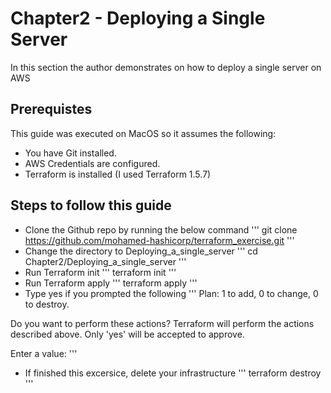# Chapter2 - Deploying a Single Server

In this section the author demonstrates on how to deploy a single server on AWS

## Prerequistes
This guide was executed on MacOS so it assumes the following:
- You have Git installed.
- AWS Credentials are configured.
- Terraform is installed (I used Terraform 1.5.7)

## Steps to follow this guide
- Clone the Github repo by running the below command
'''
git clone https://github.com/mohamed-hashicorp/terraform_exercise.git
'''
- Change the directory to Deploying_a_single_server
'''
cd Chapter2/Deploying_a_single_server
'''
- Run Terraform init
'''
terraform init
'''
- Run Terraform apply
'''
terraform apply
'''
- Type yes if you prompted the following
'''
Plan: 1 to add, 0 to change, 0 to destroy.

Do you want to perform these actions?
  Terraform will perform the actions described above.
  Only 'yes' will be accepted to approve.

  Enter a value: 
'''
- If finished this excersice, delete your infrastructure
'''
terraform destroy
'''

